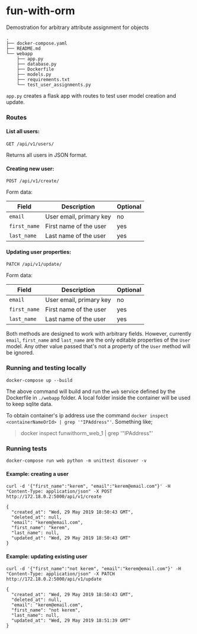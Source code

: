 # fun-with-orm
Demostration for arbitrary attribute assignment for objects

```
.
├── docker-compose.yaml
├── README.md
└── webapp
    ├── app.py
    ├── database.py
    ├── Dockerfile
    ├── models.py
    ├── requirements.txt
    └── test_user_assignments.py
```

`app.py` creates a flask app with routes to test user model creation and update.

### Routes

#### List all users:

```
GET /api/v1/users/
```
Returns all users in JSON format.

#### Creating new user:

```
POST /api/v1/create/
```

Form data:

| Field          | Description                                                       | Optional   |
| -------------- | ----------------------------------------------------------------- | ---------- |
| `email`        | User email, primary key                         | no        |
| `first_name`         | First name of the user                                      | yes        |
| `last_name`         | Last name of the user                                      | yes        |


#### Updating user properties:

```
PATCH /api/v1/update/
```

Form data:

| Field          | Description                                                       | Optional   |
| -------------- | ----------------------------------------------------------------- | ---------- |
| `email`        | User email, primary key                         | no        |
| `first_name`         | First name of the user                                      | yes        |
| `last_name`         | Last name of the user                                      | yes        |


Both methods are designed to work with arbitrary fields. However, currently `email`, `first_name` and `last_name` are the only editable properties of the `User` model. Any other value passed that's not a property of the `User` method will be ignored.

### Running and testing locally

```
docker-compose up --build
```

The above command will build and run the `web` service defined by the Dockerfile in `./webapp` folder. A local folder inside the container will be used to keep sqlite data.

To obtain container's ip address use the command `docker inspect <containerNameOrId> | grep '"IPAddress"'`.
Something like;
>docker inspect funwithorm_web_1 | grep '"IPAddress"'

### Running tests
```
docker-compose run web python -m unittest discover -v
```

#### Example: creating a user
```
curl -d '{"first_name":"kerem", "email":"kerem@email.com"}' -H "Content-Type: application/json" -X POST http://172.18.0.2:5000/api/v1/create
```

```
{
  "created_at": "Wed, 29 May 2019 18:50:43 GMT", 
  "deleted_at": null, 
  "email": "kerem@email.com", 
  "first_name": "kerem", 
  "last_name": null, 
  "updated_at": "Wed, 29 May 2019 18:50:43 GMT"
}
```

#### Example: updating existing user
```
curl -d '{"first_name":"not kerem", "email":"kerem@email.com"}' -H "Content-Type: application/json" -X PATCH http://172.18.0.2:5000/api/v1/update
```

```
{
  "created_at": "Wed, 29 May 2019 18:50:43 GMT", 
  "deleted_at": null, 
  "email": "kerem@email.com", 
  "first_name": "not kerem", 
  "last_name": null, 
  "updated_at": "Wed, 29 May 2019 18:51:39 GMT"
}
```
